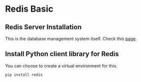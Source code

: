 # Redis Basic


## Redis Server Installation
This is the database management system itself.
Check this [page](https://redis.io/docs/install/install-redis/).

## Install Python client library for Redis
You can choose to create a virtual environment for this.
```
pip install redis
```